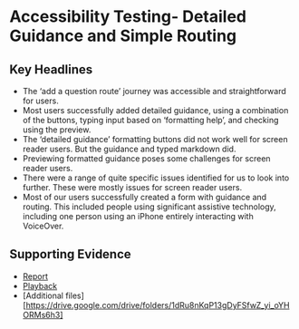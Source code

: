 # Accessibility Testing- Detailed Guidance and Simple Routing

## Key Headlines 

- The ‘add a question route’ journey was accessible and straightforward for users.
- Most users successfully added detailed guidance, using a combination of the buttons, typing input based on ‘formatting help’, and checking using the preview.
- The ‘detailed guidance’ formatting buttons did not work well for screen reader users. But the guidance and typed markdown did.
- Previewing formatted guidance poses some challenges for screen reader users.
- There were a range of quite specific issues identified for us to look into further. These were mostly issues for screen reader users.
- Most of our users successfully created a form with guidance and routing. This included people using significant assistive technology, including one person using an iPhone entirely interacting with VoiceOver.

## Supporting Evidence
- [Report](https://docs.google.com/presentation/d/1D94iHQboSsif6MzR5zA8TB4sqNqlBHMa1bzvm_930xU/edit#slide=id.g298f9251a71_0_48)
- [Playback](https://drive.google.com/file/d/1XMfALQCKw2HtZV6U2W51dot_u6926w_f/view)
- [Additional files][https://drive.google.com/drive/folders/1dRu8nKqP13gDyFSfwZ_yi_oYHORMs6h3]
